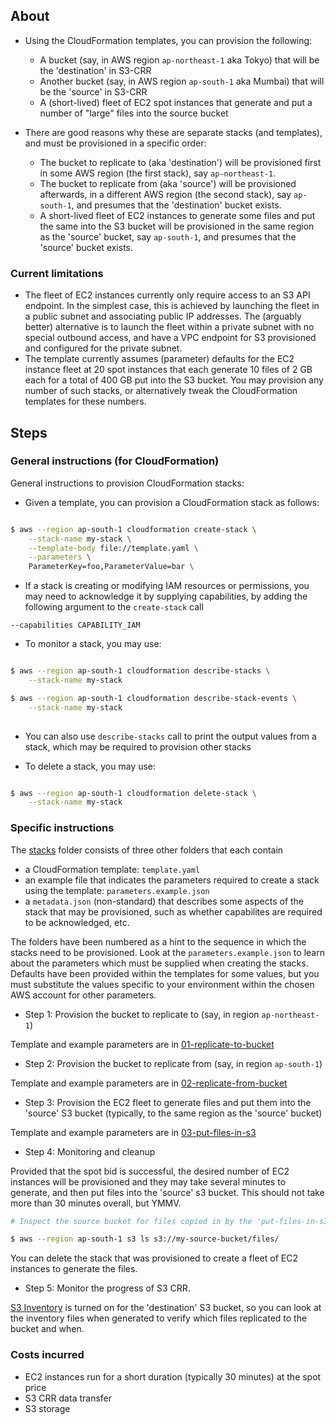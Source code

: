 ## About

- Using the CloudFormation templates, you can provision the following:
  - A bucket (say, in AWS region `ap-northeast-1` aka Tokyo) that will be the 'destination' in S3-CRR
  - Another bucket (say, in AWS region `ap-south-1` aka Mumbai) that will be the 'source' in S3-CRR
  - A (short-lived) fleet of EC2 spot instances that generate and put a number of "large" files into the source bucket
  
- There are good reasons why these are separate stacks (and templates), and must be provisioned in a specific order:
  - The bucket to replicate to (aka 'destination') will be provisioned first in some AWS region (the first stack), say `ap-northeast-1`.
  - The bucket to replicate from (aka 'source') will be provisioned afterwards, in a different AWS region (the second stack), say `ap-south-1`, and presumes that the 'destination' bucket exists.
  - A short-lived fleet of EC2 instances to generate some files and put the same into the S3 bucket will be provisioned in the same region as the 'source' bucket, say `ap-south-1`, and presumes that the 'source' bucket exists.
  
### Current limitations

- The fleet of EC2 instances currently only require access to an S3 API endpoint. In the simplest case, this is achieved by launching the fleet in a public subnet and associating public IP addresses. The (arguably better) alternative is to launch the fleet within a private subnet with no special outbound access, and have a VPC endpoint for S3 provisioned and configured for the private subnet.
- The template currently assumes (parameter) defaults for the EC2 instance fleet at 20 spot instances that each generate 10 files of 2 GB each for a total of 400 GB put into the S3 bucket. You may provision any number of such stacks, or alternatively tweak the CloudFormation templates for these numbers.
  
## Steps

### General instructions (for CloudFormation)

General instructions to provision CloudFormation stacks:

- Given a template, you can provision a CloudFormation stack as follows:

```bash

$ aws --region ap-south-1 cloudformation create-stack \
    --stack-name my-stack \
    --template-body file://template.yaml \
    --parameters \
    ParameterKey=foo,ParameterValue=bar \

```

- If a stack is creating or modifying IAM resources or permissions, you may need to acknowledge it by supplying capabilities, by adding the following argument to the ```create-stack``` call

``` --capabilities CAPABILITY_IAM ```

- To monitor a stack, you may use:

```bash

$ aws --region ap-south-1 cloudformation describe-stacks \
    --stack-name my-stack

$ aws --region ap-south-1 cloudformation describe-stack-events \
    --stack-name my-stack
    
```
- You can also use ```describe-stacks``` call to print the output values from a stack, which may be required to provision other stacks

- To delete a stack, you may use:

```bash

$ aws --region ap-south-1 cloudformation delete-stack \
    --stack-name my-stack

```

### Specific instructions

The [stacks](stacks) folder consists of three other folders that each contain
  - a CloudFormation template: `template.yaml`
  - an example file that indicates the parameters required to create a stack using the template: `parameters.example.json`
  - a `metadata.json` (non-standard) that describes some aspects of the stack that may be provisioned, such as whether capabilites are required to be acknowledged, etc.

The folders have been numbered as a hint to the sequence in which the stacks need to be provisioned. Look at the `parameters.example.json` to learn about the parameters which must be supplied when creating the stacks. Defaults have been provided within the templates for some values, but you must substitute the values specific to your environment within the chosen AWS account for other parameters.

- Step 1: Provision the bucket to replicate to (say, in region `ap-northeast-1`)

Template and example parameters are in [01-replicate-to-bucket](stacks/01-replicate-to-bucket)

- Step 2: Provision the bucket to replicate from (say, in region `ap-south-1`)

Template and example parameters are in [02-replicate-from-bucket](stacks/02-replicate-from-bucket)

- Step 3: Provision the EC2 fleet to generate files and put them into the 'source' S3 bucket (typically, to the same region as the 'source' bucket)

Template and example parameters are in [03-put-files-in-s3](stacks/03-put-files-in-s3)

- Step 4: Monitoring and cleanup

Provided that the spot bid is successful, the desired number of EC2 instances will be provisioned and they may take several minutes to generate, and then put files into the 'source' s3 bucket. This should not take more than 30 minutes overall, but YMMV.

```bash
# Inspect the source bucket for files copied in by the 'put-files-in-s3' EC2 instance fleet

$ aws --region ap-south-1 s3 ls s3://my-source-bucket/files/

```
You can delete the stack that was provisioned to create a fleet of EC2 instances to generate the files.

- Step 5: Monitor the progress of S3 CRR.

[S3 Inventory](http://docs.aws.amazon.com/AmazonS3/latest/dev/storage-inventory.html) is turned on for the 'destination' S3 bucket, so you can look at the inventory files when generated to verify which files replicated to the bucket and when.

### Costs incurred

- EC2 instances run for a short duration (typically 30 minutes) at the spot price
- S3 CRR data transfer
- S3 storage
